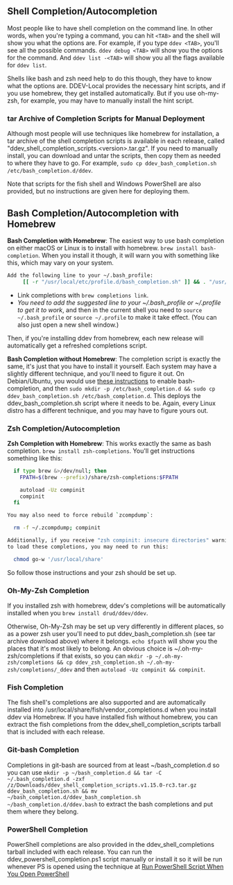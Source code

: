 ## Shell Completion/Autocompletion

Most people like to have shell completion on the command line. In other words, when you're typing a command, you can hit `<TAB>` and the shell will show you what the options are. For example, if you type `ddev <TAB>`, you'll see all the possible commands. `ddev debug <TAB>` will show you the options for the command. And `ddev list -<TAB>` will show you all the flags available for `ddev list`.

Shells like bash and zsh need help to do this though, they have to know what the options are. DDEV-Local provides the necessary hint scripts, and if you use homebrew, they get installed automatically. But if you use oh-my-zsh, for example, you may have to manually install the hint script.

### tar Archive of Completion Scripts for Manual Deployment

Although most people will use techniques like homebrew for installation, a tar archive of the shell completion scripts is available in each release, called "ddev_shell_completion_scripts.\<version\>.tar.gz". If you need to manually install, you can download and untar the scripts, then copy them as needed to where they have to go. For example, `sudo cp ddev_bash_completion.sh /etc/bash_completion.d/ddev`.

Note that scripts for the fish shell and Windows PowerShell are also provided, but no instructions are given here for deploying them.

## Bash Completion/Autocompletion with Homebrew

**Bash Completion with Homebrew**: The easiest way to use bash completion on either macOS or Linux is to install with homebrew. `brew install bash-completion`. When you install it though, it will warn you with something like this, which may vary on your system.

```bash
Add the following line to your ~/.bash_profile:
     [[ -r "/usr/local/etc/profile.d/bash_completion.sh" ]] && . "/usr/local/etc/profile.d/bash_completion.sh"
```

* Link completions with `brew completions link`.
* *You need to add the suggested line to your ~/.bash_profile or ~/.profile to get it to work*, and then in the current shell you need to `source ~/.bash_profile` or `source ~/.profile` to make it take effect. (You can also just open a new shell window.)

Then, if you're installing ddev from homebrew, each new release will automatically get a refreshed completions script.

**Bash Completion without Homebrew**: The completion script is exactly the same, it's just that you have to install it yourself. Each system may have a slightly different technique, and you'll need to figure it out. On Debian/Ubuntu, you would use [these instructions](http://crsouza.com/2008/07/28/enabling-bash-autocompletion-on-debian/) to enable bash-completion, and then `sudo mkdir -p /etc/bash_completion.d && sudo cp ddev_bash_completion.sh /etc/bash_completion.d`. This deploys the ddev_bash_completion.sh script where it needs to be. Again, every Linux distro has a different technique, and you may have to figure yours out.

### Zsh Completion/Autocompletion

**Zsh Completion with Homebrew**: This works exactly the same as bash completion. `brew install zsh-completions`. You'll get instructions something like this:

```bash
  if type brew &>/dev/null; then
    FPATH=$(brew --prefix)/share/zsh-completions:$FPATH

    autoload -Uz compinit
    compinit
  fi

You may also need to force rebuild `zcompdump`:

  rm -f ~/.zcompdump; compinit

Additionally, if you receive "zsh compinit: insecure directories" warnings when attempting
to load these completions, you may need to run this:

  chmod go-w '/usr/local/share'
```

So follow those instructions and your zsh should be set up.

### Oh-My-Zsh Completion

If you installed zsh with homebrew, ddev's completions will be automatically installed when you `brew install drud/ddev/ddev`.

Otherwise, Oh-My-Zsh may be set up very differently in different places, so as a power zsh user you'll need to put ddev_bash_completion.sh (see tar archive download above) where it belongs. `echo $fpath` will show you the places that it's most likely to belong. An obvious choice is ~/.oh-my-zsh/completions if that exists, so you can `mkdir -p ~/.oh-my-zsh/completions && cp ddev_zsh_completion.sh ~/.oh-my-zsh/completions/_ddev` and then `autoload -Uz compinit && compinit`.

### Fish Completion

The fish shell's completions are also supported and are automatically installed into /usr/local/share/fish/vendor_completions.d when you install ddev via Homebrew.  If you have installed fish without homebrew, you can extract the fish completions from the ddev_shell_completion_scripts tarball that is included with each release.

### Git-bash Completion

Completions in git-bash are sourced from at least ~/bash_completion.d so you can use `mkdir -p ~/bash_completion.d && tar -C ~/.bash_completion.d -zxf /z/Downloads/ddev_shell_completion_scripts.v1.15.0-rc3.tar.gz ddev_bash_completion.sh && mv ~/bash_completion.d/ddev_bash_completion.sh ~/bash_completion.d/ddev.bash` to extract the bash completions and put them where they belong.

### PowerShell Completion

PowerShell completions are also provided in the ddev_shell_completions tarball included with each release. You can run the ddev_powershell_completion.ps1 script manually or install it so it will be run whenever PS is opened using the technique at [Run PowerShell Script When You Open PowerShell](https://superuser.com/questions/886951/run-powershell-script-when-you-open-powershell)
